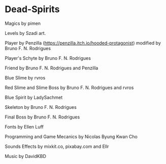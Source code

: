 # Dead-Spirits

Magics by pimen

Levels by Szadi art.

Player by Penzilla (https://penzilla.itch.io/hooded-protagonist)
modified by Bruno F. N. Rodrigues

Player's Schyte by Bruno F. N. Rodrigues

Friend by Bruno F. N. Rodrigues and Penzilla

Blue Slime by rvros

Red Slime and Slime Boss by Bruno F. N. Rodrigues and rvros

Blue Spirit by LadySachmet

Skeleton by Bruno F. N. Rodrigues

Final Boss by Bruno F. N. Rodrigues

Fonts by Ellen Luff

Programming and Game Mecanics by Nicolas Byung Kwan Cho

Sounds Effects by mixkit.co, pixabay.com and Ellr

Music by DavidKBD


